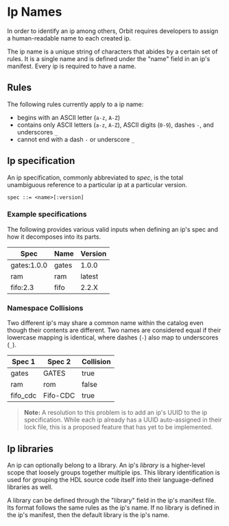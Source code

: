 # Ip Names

In order to identify an ip among others, Orbit requires developers to assign a human-readable name to each created ip.

The ip name is a unique string of characters that abides by a certain set of rules. It is a single name and is defined under the "name" field in an ip's manifest. Every ip is required to have a name.

## Rules

The following rules currently apply to a ip name:

- begins with an ASCII letter (`a-z`, `A-Z`)
- contains only ASCII letters (`a-z`, `A-Z`), ASCII digits (`0-9`), dashes `-`, and underscores `_`
- cannot end with a dash `-` or underscore `_`

## Ip specification

An ip specification, commonly abbreviated to _spec_, is the total unambiguous reference to a particular ip at a particular version.

```
spec ::= <name>[:version]
```

### Example specifications

The following provides various valid inputs when defining an ip's spec and how it decomposes into its parts.

Spec          | Name | Version |         
--------------|------|---------|            
gates:1.0.0   |gates |1.0.0    |    
ram           |ram   |latest   |
fifo:2.3      |fifo  |2.2.X    |  

### Namespace Collisions

Two different ip's may share a common name within the catalog even though their contents are different. Two names are considered equal if their lowercase mapping is identical, where dashes (`-`) also map to underscores (`_`).

Spec 1        | Spec 2  | Collision |         
--------------|---------|-----------|            
gates         |GATES    |true       |    
ram           |rom      |false      |
fifo_cdc      |Fifo-CDC |true       |  

> __Note:__ A resolution to this problem is to add an ip's UUID to the ip specification. While each ip already has a UUID auto-assigned in their lock file, this is a proposed feature that has yet to be implemented.

## Ip libraries

An ip can optionally belong to a library. An ip's _library_ is a higher-level scope that loosely groups together multiple ips. This library identification is used for grouping the HDL source code itself into their language-defined libraries as well.

A library can be defined through the "library" field in the ip's manifest file. Its format follows the same rules as the ip's name. If no library is defined in the ip's manifest, then the default library is the ip's name.
